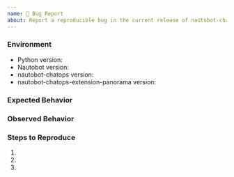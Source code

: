 ```yaml
---
name: 🐛 Bug Report
about: Report a reproducible bug in the current release of nautobot-chatops-extension-panorama
---
```


### Environment
* Python version:  <!-- Example: 3.7.7 -->
* Nautobot version:  <!-- Example: 1.0.0 -->
* nautobot-chatops version:  <!-- Example: 1.3.1 -->
* nautobot-chatops-extension-panorama version:  <!-- Example: 0.1.0 -->

<!-- What did you expect to happen? -->
### Expected Behavior


<!-- What happened instead? -->
### Observed Behavior

<!--
    Describe in detail the exact steps that someone else can take to reproduce
    this bug using the current release.
-->
### Steps to Reproduce
1.
2.
3.
